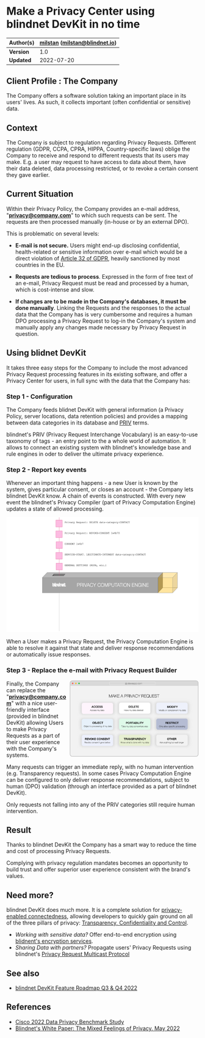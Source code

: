 # Make a Privacy Center using blindnet DevKit in no time

| **Author(s)** | [milstan](https://github.com/milstan) (milstan@blindnet.io)             |
| :------------ | :------------------------------------------------------------------------------------- |
| **Version**   | 1.0                                                                             |
| **Updated**   | 2022-07-20                                                                             |

## Client Profile : The Company

The Company offers a software solution taking an important place in its users' lives. As such, it collects important (often confidential or sensitive) data.

## Context

The Company is subject to regulation regarding Privacy Requests. Different regulation (GDPR, CCPA, CPRA, HIPPA, Country-specific laws) oblige the Company to receive and respond to different requests that its users may make. E.g. a user may request to have access to data about them, have their data deleted, data processing restricted, or to revoke a certain consent they gave earlier.

## Current Situation

Within their Privacy Policy, the Company provides an e-mail address, "**privacy@company.com**" to which such requests can be sent. The requests are then processed manually (in-house or by an external DPO).

This is problematic on several levels:
- **E-mail is not secure.**
Users might end-up disclosing confidential, health-related or sensitive information over e-mail which would be a direct violation of [Article 32 of GDPR](https://gdpr-info.eu/art-32-gdpr/), heavily sanctioned by most countries in the EU.

- **Requests are tedious to process**.
Expressed in the form of free text of an e-mail, Privacy Request must be read and processed by a human, which is cost-intense and slow.

- **If changes are to be made in the Company's databases, it must be done manually**.
Linking the Requests and the responses to the actual data that the Company has is very cumbersome and requires a human DPO processing a Privacy Request to log-in the Company's system and manually apply any changes made necessary by Privacy Request in question.

## Using blidnet DevKit

It takes three easy steps for the Company to include the most advanced Privacy Request processing features in its existing software, and offer a Privacy Center for users, in full sync with the data that the Company has:

### Step 1 - Configuration

The Company feeds blidnet DevKit with general information (a Privacy Policy, server locations, data retention policies) and provides a mapping between data categories in its database and [PRIV](https://github.com/blindnet-io/product-management/blob/main/refs/schemas/priv/RFC-PRIV.md) terms.

blindnet's PRIV (Privacy Request Interchange Vocabulary) is an easy-to-use taxonomy of tags - an entry point to the a whole world of automation. It allows to connect an existing system with blindnet's knowledge base and rule engines in oder to deliver the ultimate privacy experience.

### Step 2 - Report key events

Whenever an important thing happens - a new User is known by the system, gives particular consent, or closes an account - the Company lets blindnet DevKit know. A chain of events is constructed. With every new event the blindnet's Privacy Compiler (part of Privacy Computation Engine) updates a state of allowed processing.

<img height="300" src="./img/PCEexplained.gif">

When a User makes a Privacy Request, the Privacy Computation Engine is able to resolve it against that state and deliver response recommendations or automatically issue responses.

### Step 3 - Replace the e-mail with Privacy Request Builder
<img align="right" height="200" src="./img/loglolessPRbuilder.png">

Finally, the Company can replace the "**privacy@company.com**" with a nice user-friendly interface (provided in blindnet DevKit) allowing Users to make Privacy Requests as a part of their user experience with the Company's systems.

Many requests can trigger an immediate reply, with no human intervention (e.g. Transparency requests).
In some cases Privacy Computation Engine can be configured to only deliver response recommendations, subject to human (DPO) validation (through an interface provided as a part of blindnet DevKit).

Only requests not falling into any of the PRIV categories still require human intervention.

## Result

Thanks to blindnet DevKit the Company has a smart way to reduce the time and cost of processing Privacy Requests.

Complying with privacy regulation mandates becomes an opportunity to build trust and offer superior user experience consistent with the brand's values.

## Need more?

blindnet DevKit does much more. It is a complete solution for [privacy-enabled connectedness](https://github.com/blindnet-io/product-management/blob/main/refs/notion-of-privacy/notion-of-privacy.md), allowing developers to quickly gain ground on all of the three pillars of privacy: [Transparency, Confidentiality and Control](https://github.com/blindnet-io/product-management/blob/main/refs/notion-of-privacy/principles/RFC-SPEP.md).

- *Working with sensitive data?* Offer end-to-end encryption using [blidnent's encryption services](https://github.com/blindnet-io/api-scala).
- *Sharing Data with partners?* Propagate users' Privacy Requests using blindnet's [Privacy Request Multicast Protocol](https://github.com/blindnet-io/product-management/blob/b7d2bd0aab509a5d83ed42822b0ba19e27bef905/refs/schemas/protocols/RFC-PRMP.md)

## See also

- [blindnet DevKit Feature Roadmap Q3 & Q4 2022](https://github.com/blindnet-io/devrel-management/blob/main/docs/roadmap/q3-2022.md)

## References

- [Cisco 2022 Data Privacy Benchmark Study](https://www.cisco.com/c/en/us/about/trust-center/data-privacy-benchmark-study.html)
- [Blindnet's White Paper: The Mixed Feelings of Privacy. May 2022](../research/White-Paper-May-2022.pdf)
